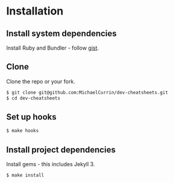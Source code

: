 # Installation


## Install system dependencies

Install Ruby and Bundler - follow [gist](https://gist.github.com/MichaelCurrin/3af38fca4e2903cdedfb8402c18b2936).


## Clone

Clone the repo or your fork.

```sh
$ git clone git@github.com:MichaelCurrin/dev-cheatsheets.git
$ cd dev-cheatsheets
```

## Set up hooks

```sh
$ make hooks
```


## Install project dependencies

Install gems - this includes Jekyll 3.

```sh
$ make install
```
